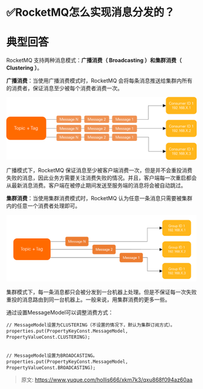 # ✅RocketMQ怎么实现消息分发的？

# 典型回答


RocketMQ 支持两种消息模式：**广播消费（ Broadcasting ）**和**集群消费（ Clustering ）**。



**广播消费**：当使用广播消费模式时，RocketMQ 会将每条消息推送给集群内所有的消费者，保证消息至少被每个消费者消费一次。



![1693629100005-d004fc86-c2da-4100-8a47-218cbec2b8be.png](./img/YM4i5sM3hdXpwyK_/1693629100005-d004fc86-c2da-4100-8a47-218cbec2b8be-548009.png)



广播模式下，RocketMQ 保证消息至少被客户端消费一次，但是并不会重投消费失败的消息，因此业务方需要关注消费失败的情况。并且，客户端每一次重启都会从最新消息消费。客户端在被停止期间发送至服务端的消息将会被自动跳过。



**集群消费**：当使用集群消费模式时，RocketMQ 认为任意一条消息只需要被集群内的任意一个消费者处理即可。



![1693629162403-f7934694-18bb-41e4-9871-26b95c76b8d6.png](./img/YM4i5sM3hdXpwyK_/1693629162403-f7934694-18bb-41e4-9871-26b95c76b8d6-647231.png)



集群模式下，每一条消息都只会被分发到一台机器上处理。但是不保证每一次失败重投的消息路由到同一台机器上。一般来说，用集群消费的更多一些。



通过设置MessageModel可以调整消费方式：



```plain
// MessageModel设置为CLUSTERING（不设置的情况下，默认为集群订阅方式）。
properties.put(PropertyKeyConst.MessageModel, PropertyValueConst.CLUSTERING);


// MessageModel设置为BROADCASTING。
properties.put(PropertyKeyConst.MessageModel, PropertyValueConst.BROADCASTING); 
```



> 原文: <https://www.yuque.com/hollis666/xkm7k3/qxu868f094az60aa>